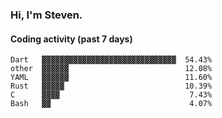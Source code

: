 ### Hi, I'm Steven.

#### Coding activity (past 7 days)
```
Dart   ▓▓▓▓▓▓▓▓▓▓▓▓▓▓▓▓▓▓▓▓▓▓▓▓▓▓▓▓▓▓  54.43%
other  ▓▓▓▓▓▓                          12.08%
YAML   ▓▓▓▓▓▓                          11.60%
Rust   ▓▓▓▓▓                           10.39%
C      ▓▓▓▓                             7.43%
Bash   ▓▓                               4.07%
```
